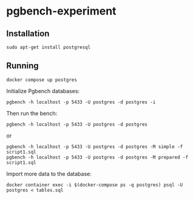 # pgbench-experiment

## Installation

```
sudo apt-get install postgresql
```

## Running

```
docker compose up postgres
```

Initialize Pgbench databases:

```
pgbench -h localhost -p 5433 -U postgres -d postgres -i
```

Then run the bench:

```
pgbench -h localhost -p 5433 -U postgres -d postgres
```

or

```
pgbench -h localhost -p 5433 -U postgres -d postgres -M simple -f script1.sql
pgbench -h localhost -p 5433 -U postgres -d postgres -M prepared -f script1.sql
```

Import more data to the database:

```
docker container exec -i $(docker-compose ps -q postgres) psql -U postgres < tables.sql
```